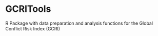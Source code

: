 # GCRITools
R Package with data preparation and analysis functions for the Global Conflict Risk Index (GCRI)
